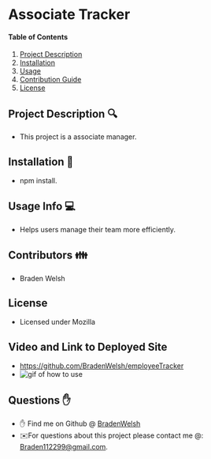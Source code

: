 # Associate Tracker

#### Table of Contents
1. [Project Description](#project-description)
2. [Installation](#install)
3. [Usage](#usage)
4. [Contribution Guide](#contributions)
5. [License](#license)

## Project Description 🔍
* This project is a associate manager.

## Installation 💾
* npm install.

## Usage Info 💻
* Helps users manage their team more efficiently.

## Contributors 👪
* Braden Welsh

## License
* Licensed under Mozilla

## Video and Link to Deployed Site
* <a href="https://github.com/BradenWelsh/employeeTracker" rel="nofollow">https://github.com/BradenWelsh/employeeTracker</a>
* <img src="/img/gif.mp4" alt="gif of how to use">

## Questions ✋
* ✋ Find me on Github @ [BradenWelsh](http://github.com/BradenWelsh)
* ✉️For questions about this project please contact me @: Braden112299@gmail.com.
